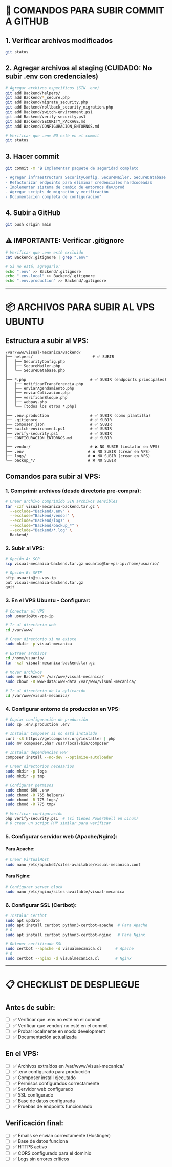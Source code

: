 # 🚀 COMANDOS PARA SUBIR COMMIT A GITHUB

## 1. Verificar archivos modificados
```bash
git status
```

## 2. Agregar archivos al staging (CUIDADO: No subir .env con credenciales)
```bash
# Agregar archivos específicos (SIN .env)
git add Backend/helpers/
git add Backend/*_secure.php
git add Backend/migrate_security.php
git add Backend/rollback_security_migration.php
git add Backend/switch-environment.ps1
git add Backend/verify-security.ps1
git add Backend/SECURITY_PACKAGE.md
git add Backend/CONFIGURACION_ENTORNOS.md

# Verificar que .env NO esté en el commit
git status
```

## 3. Hacer commit
```bash
git commit -m "🔒 Implementar paquete de seguridad completo

- Agregar infraestructura SecurityConfig, SecureMailer, SecureDatabase
- Refactorizar endpoints para eliminar credenciales hardcodeadas
- Implementar sistema de cambio de entornos dev/prod
- Agregar scripts de migración y verificación
- Documentación completa de configuración"
```

## 4. Subir a GitHub
```bash
git push origin main
```

## ⚠️ IMPORTANTE: Verificar .gitignore
```bash
# Verificar que .env esté excluido
cat Backend/.gitignore | grep ".env"

# Si no está, agregarlo:
echo ".env" >> Backend/.gitignore
echo ".env.local" >> Backend/.gitignore  
echo ".env.production" >> Backend/.gitignore
```

---

# 📦 ARCHIVOS PARA SUBIR AL VPS UBUNTU

## Estructura a subir al VPS:
```
/var/www/visual-mecanica/Backend/
├── helpers/                          # ✅ SUBIR
│   ├── SecurityConfig.php
│   ├── SecureMailer.php
│   └── SecureDatabase.php
│
├── *.php                            # ✅ SUBIR (endpoints principales)
│   ├── notificarTransferencia.php
│   ├── enviarAgendamiento.php
│   ├── enviarCotizacion.php
│   ├── verificarBloque.php
│   ├── webpay.php
│   └── [todos los otros *.php]
│
├── .env.production                  # ✅ SUBIR (como plantilla)
├── .gitignore                       # ✅ SUBIR
├── composer.json                    # ✅ SUBIR
├── switch-environment.ps1           # ✅ SUBIR
├── verify-security.ps1              # ✅ SUBIR
├── CONFIGURACION_ENTORNOS.md        # ✅ SUBIR
│
├── vendor/                          # ❌ NO SUBIR (instalar en VPS)
├── .env                            # ❌ NO SUBIR (crear en VPS)
├── logs/                           # ❌ NO SUBIR (crear en VPS)
└── backup_*/                       # ❌ NO SUBIR
```

## Comandos para subir al VPS:

### 1. Comprimir archivos (desde directorio pre-compra):
```bash
# Crear archivo comprimido SIN archivos sensibles
tar -czf visual-mecanica-backend.tar.gz \
  --exclude="Backend/.env" \
  --exclude="Backend/vendor" \
  --exclude="Backend/logs" \
  --exclude="Backend/backup_*" \
  --exclude="Backend/*.log" \
  Backend/
```

### 2. Subir al VPS:
```bash
# Opción A: SCP
scp visual-mecanica-backend.tar.gz usuario@tu-vps-ip:/home/usuario/

# Opción B: SFTP
sftp usuario@tu-vps-ip
put visual-mecanica-backend.tar.gz
quit
```

### 3. En el VPS Ubuntu - Configurar:
```bash
# Conectar al VPS
ssh usuario@tu-vps-ip

# Ir al directorio web
cd /var/www/

# Crear directorio si no existe
sudo mkdir -p visual-mecanica

# Extraer archivos
cd /home/usuario/
tar -xzf visual-mecanica-backend.tar.gz

# Mover archivos
sudo mv Backend/* /var/www/visual-mecanica/
sudo chown -R www-data:www-data /var/www/visual-mecanica/

# Ir al directorio de la aplicación
cd /var/www/visual-mecanica/
```

### 4. Configurar entorno de producción en VPS:
```bash
# Copiar configuración de producción
sudo cp .env.production .env

# Instalar Composer si no está instalado
curl -sS https://getcomposer.org/installer | php
sudo mv composer.phar /usr/local/bin/composer

# Instalar dependencias PHP
composer install --no-dev --optimize-autoloader

# Crear directorios necesarios
sudo mkdir -p logs
sudo mkdir -p tmp

# Configurar permisos
sudo chmod 600 .env
sudo chmod -R 755 helpers/
sudo chmod -R 775 logs/
sudo chmod -R 775 tmp/

# Verificar configuración
php verify-security.ps1  # (si tienes PowerShell en Linux)
# O crear un script PHP similar para verificar
```

### 5. Configurar servidor web (Apache/Nginx):

#### Para Apache:
```bash
# Crear VirtualHost
sudo nano /etc/apache2/sites-available/visual-mecanica.conf
```

#### Para Nginx:
```bash
# Configurar server block
sudo nano /etc/nginx/sites-available/visual-mecanica
```

### 6. Configurar SSL (Certbot):
```bash
# Instalar Certbot
sudo apt update
sudo apt install certbot python3-certbot-apache  # Para Apache
# O
sudo apt install certbot python3-certbot-nginx   # Para Nginx

# Obtener certificado SSL
sudo certbot --apache -d visualmecanica.cl      # Apache
# O  
sudo certbot --nginx -d visualmecanica.cl       # Nginx
```

---

# 📋 CHECKLIST DE DESPLIEGUE

## Antes de subir:
- [ ] ✅ Verificar que .env no esté en el commit
- [ ] ✅ Verificar que vendor/ no esté en el commit  
- [ ] ✅ Probar localmente en modo development
- [ ] ✅ Documentación actualizada

## En el VPS:
- [ ] ✅ Archivos extraídos en /var/www/visual-mecanica/
- [ ] ✅ .env configurado para producción
- [ ] ✅ Composer install ejecutado
- [ ] ✅ Permisos configurados correctamente
- [ ] ✅ Servidor web configurado
- [ ] ✅ SSL configurado
- [ ] ✅ Base de datos configurada
- [ ] ✅ Pruebas de endpoints funcionando

## Verificación final:
- [ ] ✅ Emails se envían correctamente (Hostinger)
- [ ] ✅ Base de datos funciona
- [ ] ✅ HTTPS activo
- [ ] ✅ CORS configurado para el dominio
- [ ] ✅ Logs sin errores críticos
